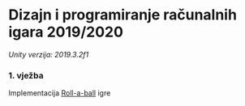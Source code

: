 # Dizajn i programiranje računalnih igara 2019/2020

*Unity verzija: 2019.3.2f1*



### 1. vježba
Implementacija [Roll-a-ball](https://learn.unity.com/project/roll-a-ball-tutorial) igre


<!--

### 2. vježba

-->
